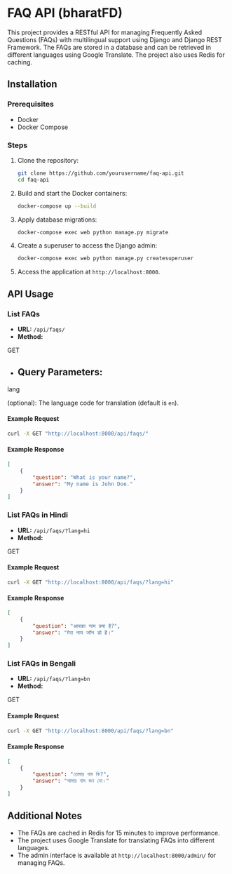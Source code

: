 
# FAQ API (bharatFD)

This project provides a RESTful API for managing Frequently Asked Questions (FAQs) with multilingual support using Django and Django REST Framework. The FAQs are stored in a database and can be retrieved in different languages using Google Translate. The project also uses Redis for caching.

## Installation

### Prerequisites

- Docker
- Docker Compose

### Steps

1. Clone the repository:

    ```sh
    git clone https://github.com/yourusername/faq-api.git
    cd faq-api
    ```

2. Build and start the Docker containers:

    ```sh
    docker-compose up --build
    ```

3. Apply database migrations:

    ```sh
    docker-compose exec web python manage.py migrate
    ```

4. Create a superuser to access the Django admin:

    ```sh
    docker-compose exec web python manage.py createsuperuser
    ```



5. Access the application at `http://localhost:8000`.

## API Usage

### List FAQs

- **URL:** `/api/faqs/`
- **Method:** 

GET


- **Query Parameters:**
  - 

lang

 (optional): The language code for translation (default is `en`).

#### Example Request

```sh
curl -X GET "http://localhost:8000/api/faqs/"
```

#### Example Response

```json
[
    {
        "question": "What is your name?",
        "answer": "My name is John Doe."
    }
]
```

### List FAQs in Hindi

- **URL:** `/api/faqs/?lang=hi`
- **Method:** 

GET



#### Example Request

```sh
curl -X GET "http://localhost:8000/api/faqs/?lang=hi"
```

#### Example Response

```json
[
    {
        "question": "आपका नाम क्या है?",
        "answer": "मेरा नाम जॉन डो है।"
    }
]
```

### List FAQs in Bengali

- **URL:** `/api/faqs/?lang=bn`
- **Method:** 

GET



#### Example Request

```sh
curl -X GET "http://localhost:8000/api/faqs/?lang=bn"
```

#### Example Response

```json
[
    {
        "question": "তোমার নাম কি?",
        "answer": "আমার নাম জন ডো।"
    }
]
```

## Additional Notes

- The FAQs are cached in Redis for 15 minutes to improve performance.
- The project uses Google Translate for translating FAQs into different languages.
- The admin interface is available at `http://localhost:8000/admin/` for managing FAQs.

